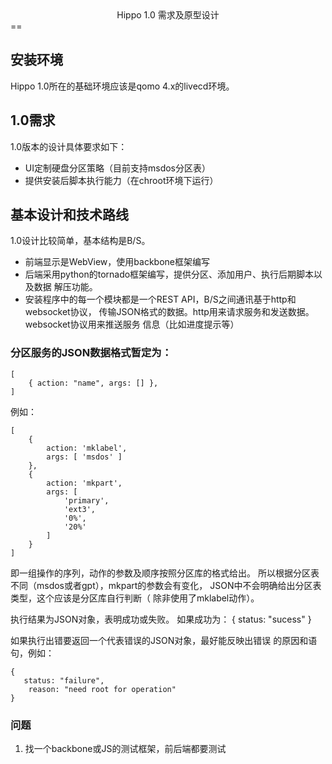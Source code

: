 <center>Hippo 1.0 需求及原型设计</center>
==

安装环境
--------
Hippo 1.0所在的基础环境应该是qomo 4.x的livecd环境。

1.0需求
-------
1.0版本的设计具体要求如下：

* UI定制硬盘分区策略（目前支持msdos分区表）
* 提供安装后脚本执行能力（在chroot环境下运行）

基本设计和技术路线
--------
1.0设计比较简单，基本结构是B/S。

+ 前端显示是WebView，使用backbone框架编写
+ 后端采用python的tornado框架编写，提供分区、添加用户、执行后期脚本以及数据
  解压功能。
+ 安装程序中的每一个模块都是一个REST API，B/S之间通讯基于http和websocket协议，
  传输JSON格式的数据。http用来请求服务和发送数据。websocket协议用来推送服务
  信息（比如进度提示等）

### 分区服务的JSON数据格式暂定为：

    [ 
        { action: "name", args: [] },
    ]

例如：

    [ 
        {
            action: 'mklabel', 
            args: [ 'msdos' ] 
        },
        {
            action: 'mkpart',
            args: [ 
                'primary',
                'ext3',
                '0%',
                '20%' 
            ] 
        }
    ]

即一组操作的序列，动作的参数及顺序按照分区库的格式给出。
所以根据分区表不同（msdos或者gpt），mkpart的参数会有变化，
JSON中不会明确给出分区表类型，这个应该是分区库自行判断（
除非使用了mklabel动作）。


执行结果为JSON对象，表明成功或失败。
如果成功为：
   {
       status: "sucess"
   }

如果执行出错要返回一个代表错误的JSON对象，最好能反映出错误
的原因和语句，例如：

    { 
       status: "failure",
        reason: "need root for operation"
    }


### 问题
1. 找一个backbone或JS的测试框架，前后端都要测试
